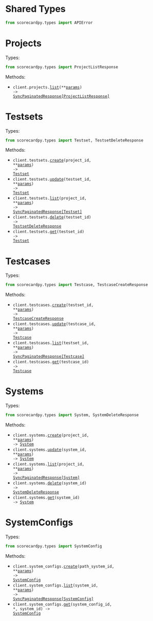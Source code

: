 # Shared Types

```python
from scorecardpy.types import APIError
```

# Projects

Types:

```python
from scorecardpy.types import ProjectListResponse
```

Methods:

- <code title="get /projects">client.projects.<a href="./src/scorecardpy/resources/projects.py">list</a>(\*\*<a href="src/scorecardpy/types/project_list_params.py">params</a>) -> <a href="./src/scorecardpy/types/project_list_response.py">SyncPaginatedResponse[ProjectListResponse]</a></code>

# Testsets

Types:

```python
from scorecardpy.types import Testset, TestsetDeleteResponse
```

Methods:

- <code title="post /projects/{projectId}/testsets">client.testsets.<a href="./src/scorecardpy/resources/testsets.py">create</a>(project_id, \*\*<a href="src/scorecardpy/types/testset_create_params.py">params</a>) -> <a href="./src/scorecardpy/types/testset.py">Testset</a></code>
- <code title="patch /testsets/{testsetId}">client.testsets.<a href="./src/scorecardpy/resources/testsets.py">update</a>(testset_id, \*\*<a href="src/scorecardpy/types/testset_update_params.py">params</a>) -> <a href="./src/scorecardpy/types/testset.py">Testset</a></code>
- <code title="get /projects/{projectId}/testsets">client.testsets.<a href="./src/scorecardpy/resources/testsets.py">list</a>(project_id, \*\*<a href="src/scorecardpy/types/testset_list_params.py">params</a>) -> <a href="./src/scorecardpy/types/testset.py">SyncPaginatedResponse[Testset]</a></code>
- <code title="delete /testsets/{testsetId}">client.testsets.<a href="./src/scorecardpy/resources/testsets.py">delete</a>(testset_id) -> <a href="./src/scorecardpy/types/testset_delete_response.py">TestsetDeleteResponse</a></code>
- <code title="get /testsets/{testsetId}">client.testsets.<a href="./src/scorecardpy/resources/testsets.py">get</a>(testset_id) -> <a href="./src/scorecardpy/types/testset.py">Testset</a></code>

# Testcases

Types:

```python
from scorecardpy.types import Testcase, TestcaseCreateResponse
```

Methods:

- <code title="post /testsets/{testsetId}/testcases">client.testcases.<a href="./src/scorecardpy/resources/testcases.py">create</a>(testset_id, \*\*<a href="src/scorecardpy/types/testcase_create_params.py">params</a>) -> <a href="./src/scorecardpy/types/testcase_create_response.py">TestcaseCreateResponse</a></code>
- <code title="put /testcases/{testcaseId}">client.testcases.<a href="./src/scorecardpy/resources/testcases.py">update</a>(testcase_id, \*\*<a href="src/scorecardpy/types/testcase_update_params.py">params</a>) -> <a href="./src/scorecardpy/types/testcase.py">Testcase</a></code>
- <code title="get /testsets/{testsetId}/testcases">client.testcases.<a href="./src/scorecardpy/resources/testcases.py">list</a>(testset_id, \*\*<a href="src/scorecardpy/types/testcase_list_params.py">params</a>) -> <a href="./src/scorecardpy/types/testcase.py">SyncPaginatedResponse[Testcase]</a></code>
- <code title="get /testcases/{testcaseId}">client.testcases.<a href="./src/scorecardpy/resources/testcases.py">get</a>(testcase_id) -> <a href="./src/scorecardpy/types/testcase.py">Testcase</a></code>

# Systems

Types:

```python
from scorecardpy.types import System, SystemDeleteResponse
```

Methods:

- <code title="post /projects/{projectId}/systems">client.systems.<a href="./src/scorecardpy/resources/systems.py">create</a>(project_id, \*\*<a href="src/scorecardpy/types/system_create_params.py">params</a>) -> <a href="./src/scorecardpy/types/system.py">System</a></code>
- <code title="patch /systems/{systemId}">client.systems.<a href="./src/scorecardpy/resources/systems.py">update</a>(system_id, \*\*<a href="src/scorecardpy/types/system_update_params.py">params</a>) -> <a href="./src/scorecardpy/types/system.py">System</a></code>
- <code title="get /projects/{projectId}/systems">client.systems.<a href="./src/scorecardpy/resources/systems.py">list</a>(project_id, \*\*<a href="src/scorecardpy/types/system_list_params.py">params</a>) -> <a href="./src/scorecardpy/types/system.py">SyncPaginatedResponse[System]</a></code>
- <code title="delete /systems/{systemId}">client.systems.<a href="./src/scorecardpy/resources/systems.py">delete</a>(system_id) -> <a href="./src/scorecardpy/types/system_delete_response.py">SystemDeleteResponse</a></code>
- <code title="get /systems/{systemId}">client.systems.<a href="./src/scorecardpy/resources/systems.py">get</a>(system_id) -> <a href="./src/scorecardpy/types/system.py">System</a></code>

# SystemConfigs

Types:

```python
from scorecardpy.types import SystemConfig
```

Methods:

- <code title="post /systems/{systemId}/configs">client.system_configs.<a href="./src/scorecardpy/resources/system_configs.py">create</a>(path_system_id, \*\*<a href="src/scorecardpy/types/system_config_create_params.py">params</a>) -> <a href="./src/scorecardpy/types/system_config.py">SystemConfig</a></code>
- <code title="get /systems/{systemId}/configs">client.system_configs.<a href="./src/scorecardpy/resources/system_configs.py">list</a>(system_id, \*\*<a href="src/scorecardpy/types/system_config_list_params.py">params</a>) -> <a href="./src/scorecardpy/types/system_config.py">SyncPaginatedResponse[SystemConfig]</a></code>
- <code title="get /systems/{systemId}/configs/{systemConfigId}">client.system_configs.<a href="./src/scorecardpy/resources/system_configs.py">get</a>(system_config_id, \*, system_id) -> <a href="./src/scorecardpy/types/system_config.py">SystemConfig</a></code>
